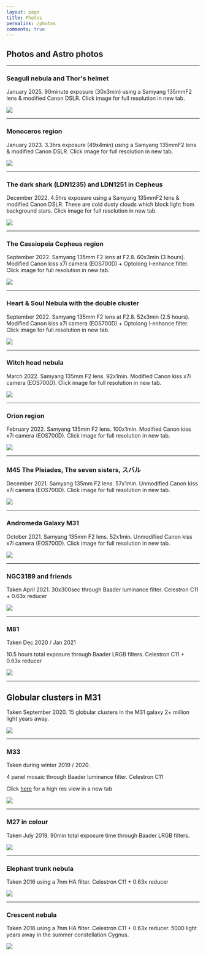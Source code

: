 ```yaml
---
layout: page
title: Photos
permalink: /photos
comments: true
---
```

## Photos and Astro photos

---

### Seagull nebula and Thor's helmet

January 2025. 90minute exposure (30x3min) using a Samyang 135mmF2 lens & modified Canon DSLR. Click image for full resolution in new tab.

<a href="/images/135mm/SeagullNeb-Jan25-2025-30x3min-135mm-lens-at-f28.jpg" target="_blank">![](/images/135mm/SeagullNeb-Jan25-2025-30x3min-135mm-lens-at-f28.jpg)</a>

---

### Monoceros region

January 2023. 3.3hrs exposure (49x4min) using a Samyang 135mmF2 lens & modified Canon DSLR. Click image for full resolution in new tab.

<a href="/images/135mm/MonocerosFinal-49x4min-GIMP-processing.jpg" target="_blank">![](/images/135mm/MonocerosFinal-49x4min-GIMP-processing.jpg)</a>

---

### The dark shark (LDN1235) and LDN1251 in Cepheus

December 2022. 4.5hrs exposure using a Samyang 135mmF2 lens & modified Canon DSLR.  These are cold dusty clouds which block light from background stars. Click image for full resolution in new tab.

<a href="/images/135mm/LDN1235.jpg" target="_blank">![](/images/135mm/LDN1235.jpg)</a>

---

### The Cassiopeia Cepheus region

September 2022. Samyang 135mm F2 lens at F2.8. 60x3min (3 hours). Modified Canon kiss x7i camera (EOS700D) + Optolong l-enhance filter. 
Click image for full resolution in new tab.

<a href="/images/135mm/SH157-60x3min-135mmF2.8-l-enhance-process2.jpg" target="_blank">![](/images/135mm/SH157-60x3min-135mmF2.8-l-enhance-process2.jpg)</a>

---

### Heart & Soul Nebula with the double cluster

September 2022. Samyang 135mm F2 lens at F2.8. 52x3min (2.5 hours). Modified Canon kiss x7i camera (EOS700D) + Optolong l-enhance filter. 
Click image for full resolution in new tab.

<a href="/images/135mm/HNS-52x3min-135mmF2.jpg" target="_blank">![](/images/135mm/HNS-52x3min-135mmF2.jpg)</a>

---

### Witch head nebula

March 2022. Samyang 135mm F2 lens. 92x1min. Modified Canon kiss x7i camera (EOS700D).
Click image for full resolution in new tab.

<a href="/images/135mm/WItchHead-92x1min-large.jpg" target="_blank">![](/images/135mm/WItchHead-92x1min.jpg)</a>

---

### Orion region

February 2022. Samyang 135mm F2 lens. 100x1min. Modified Canon kiss x7i camera (EOS700D). 
Click image for full resolution in new tab.

<a href="/images/135mm/Orion-100x-60sec.jpg" target="_blank">![](/images/135mm/Orion-100x-60sec.jpg)</a>

---

### M45 The Pleiades, The seven sisters, スバル

December 2021. Samyang 135mm F2 lens. 57x1min. Unmodified Canon kiss x7i camera (EOS700D). 
Click image for full resolution in new tab.

<a href="/images/135mm/FULL-M45_57minF2.jpg" target="_blank">![](/images/135mm/FULL-M45_57minF2.jpg)</a>

----

### Andromeda Galaxy M31

October 2021. Samyang 135mm F2 lens. 52x1min. Unmodified Canon kiss x7i camera (EOS700D). 
Click image for full resolution in new tab.

<a href="/images/135mm/FULL-M31-52min-135mm-F2.jpg" target="_blank">![](/images/135mm/FULL-M31-52min-135mm-F2.jpg)</a>

---

### NGC3189 and friends

Taken April 2021. 30x300sec through Baader luminance filter. Celestron C11 + 0.63x reducer

![](/images/photos/NGC3189_30x300sec_LUM.png)

---

### M81

Taken Dec 2020 / Jan 2021

10.5 hours total exposure through Baader LRGB filters. Celestron C11 + 0.63x reducer

![](/images/photos/M81.jpg)

---

## Globular clusters in M31

Taken September 2020. 15 globular clusters in the M31 galaxy 2+ million light years away.

![](/images/photos/M31-section-annotated.jpeg)

---

### M33

Taken during winter 2019 / 2020.

4 panel mosaic through Baader luminance filter. Celestron C11

Click <a href="/images/photos/M33.jpg" target="_blank">here</a> for a high res view in a new tab

![](/images/photos/M33.jpg)

---

### M27 in colour

Taken July 2019. 90min total exposure time through Baader LRGB filters. 

![](/images/photos/M27-90min-10x3min-LRGB.png)

---

### Elephant trunk nebula

Taken 2016 using a 7nm HA filter. Celestron C11 + 0.63x reducer

![](/images/photos/ElephantTrunk.png)

---

### Crescent nebula

Taken 2016 using a 7nm HA filter. Celestron C11 + 0.63x reducer. 5000 light years away in the summer constellation Cygnus.

![](/images/photos/crescent.jpg)

